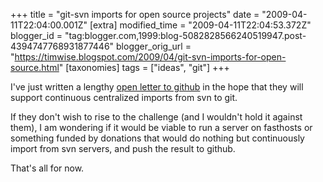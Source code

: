 +++
title = "git-svn imports for open source projects"
date = "2009-04-11T22:04:00.001Z"
[extra]
modified_time = "2009-04-11T22:04:53.372Z"
blogger_id = "tag:blogger.com,1999:blog-5082828566240519947.post-4394747768931877446"
blogger_orig_url = "https://timwise.blogspot.com/2009/04/git-svn-imports-for-open-source.html"
[taxonomies]
tags = ["ideas", "git"]
+++

I've just written a lengthy [open letter to github](https://lists.gnucash.org/pipermail/gnucash-devel/2009-April/025196.html) in the hope that they will support continuous centralized imports from svn to git.  

If they don't wish to rise to the challenge (and I wouldn't hold it against them), I am wondering if it would be viable to run a server on fasthosts or something funded by donations that would do nothing but continuously import from svn servers, and push the result to github.  

That's all for now.
